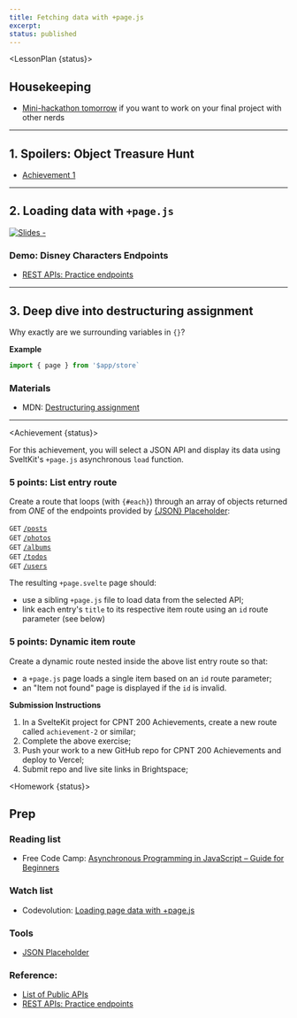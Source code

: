 ```yaml
---
title: Fetching data with +page.js
excerpt: 
status: published
---
```

<script>
	import Homework from "$lib/components/Homework.svelte";
	import LessonPlan from "$lib/components/LessonPlan.svelte";
	import LabTime from "$lib/components/LabTime.svelte";
	import Achievement from "$lib/components/Achievement.svelte";
</script>

<LessonPlan {status}>

## Housekeeping
- [Mini-hackathon tomorrow](https://www.meetup.com/software-developers-of-calgary/events/bhsrvsyfcfbhc/) if you want to work on your final project with other nerds

---

## 1. Spoilers: Object Treasure Hunt
- [Achievement 1](/courses/cpnt-200/day-1#achievement)

---

## 2. Loading data with `+page.js`
[![Slides - ](/images/slides/sveltekit-loading-data.png)](https://sait-wbdv.github.io/slides/w23/cpnt-200/sveltekit-loading-data.html)

### Demo: Disney Characters Endpoints
- [REST APIs: Practice endpoints](https://gist.github.com/acidtone/673dfc5c11ce06e9e8cd6ce33609eb3c)

---

## 3. Deep dive into destructuring assignment
Why exactly are we surrounding variables in `{}`?

**Example**
```js
import { page } from '$app/store`
```

### Materials
- MDN: [Destructuring assignment](https://developer.mozilla.org/en-US/docs/Web/JavaScript/Reference/Operators/Destructuring_assignment)

</LessonPlan>

---

<Achievement {status}>

For this achievement, you will select a JSON API and display its data using SveltKit's `+page.js` asynchronous `load` function.

### 5 points: List entry route
Create a route that loops (with `{#each}`) through an array of objects returned from _ONE_ of the endpoints provided by [\{JSON\} Placeholder](https://jsonplaceholder.typicode.com/):

`GET` [`/posts`](https://jsonplaceholder.typicode.com/posts)<br>
`GET` [`/photos`](https://jsonplaceholder.typicode.com/photos)<br>
`GET` [`/albums`](https://jsonplaceholder.typicode.com/albums)<br>
`GET` [`/todos`](https://jsonplaceholder.typicode.com/todos)<br>
`GET` [`/users`](https://jsonplaceholder.typicode.com/users)

The resulting `+page.svelte` page should:
- use a sibling `+page.js` file to load data from the selected API;
- link each entry's `title` to its respective item route using an `id` route parameter (see below)

### 5 points: Dynamic item route
Create a dynamic route nested inside the above list entry route so that:
- a `+page.js` page loads a single item based on an `id` route parameter;
- an "Item not found" page is displayed if the `id` is invalid.

**Submission Instructions**
1. In a SvelteKit project for CPNT 200 Achievements, create a new route called `achievement-2` or similar;
2. Complete the above exercise;
3. Push your work to a new GitHub repo for CPNT 200 Achievements and deploy to Vercel;
4. Submit repo and live site links in Brightspace;

</Achievement>

<Homework {status}>

## Prep
### Reading list
- Free Code Camp: [Asynchronous Programming in JavaScript – Guide for Beginners](https://www.freecodecamp.org/news/asynchronous-programming-in-javascript/)

### Watch list
- Codevolution: [Loading page data with +page.js](https://www.youtube.com/watch?v=iBctrIOg-Jw)

### Tools
- [JSON Placeholder](https://jsonplaceholder.typicode.com/)

### Reference: 
- [List of Public APIs](https://github.com/public-apis/public-apis)
- [REST APIs: Practice endpoints](https://gist.github.com/acidtone/673dfc5c11ce06e9e8cd6ce33609eb3c)

</Homework>